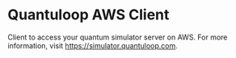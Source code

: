 # Quantuloop AWS Client

Client to access your quantum simulator server on AWS. For more information, visit <https://simulator.quantuloop.com>.
